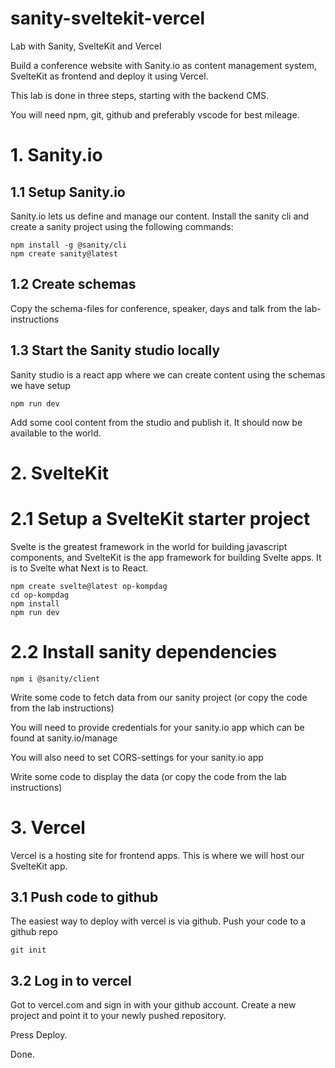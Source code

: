 # sanity-sveltekit-vercel

Lab with Sanity, SvelteKit and Vercel

Build a conference website with Sanity.io as content management system, SvelteKit as frontend and deploy it using Vercel.

This lab is done in three steps, starting with the backend CMS.

You will need npm, git, github and preferably vscode for best mileage.

# 1. Sanity.io

## 1.1 Setup Sanity.io

Sanity.io lets us define and manage our content. Install the sanity cli and create a sanity project using the following commands:

```
npm install -g @sanity/cli
npm create sanity@latest
```

## 1.2 Create schemas

Copy the schema-files for conference, speaker, days and talk from the lab-instructions

## 1.3 Start the Sanity studio locally

Sanity studio is a react app where we can create content using the schemas we have setup

```
npm run dev
```

Add some cool content from the studio and publish it. It should now be available to the world.

# 2. SvelteKit

# 2.1 Setup a SvelteKit starter project

Svelte is the greatest framework in the world for building javascript components, and SvelteKit is the app framework for building Svelte apps. It is to Svelte what Next is to React.

```
npm create svelte@latest op-kompdag
cd op-kompdag
npm install
npm run dev
```

# 2.2 Install sanity dependencies

```
npm i @sanity/client
```

Write some code to fetch data from our sanity project (or copy the code from the lab instructions)

You will need to provide credentials for your sanity.io app which can be found at sanity.io/manage

You will also need to set CORS-settings for your sanity.io app

Write some code to display the data (or copy the code from the lab instructions)

# 3. Vercel

Vercel is a hosting site for frontend apps. This is where we will host our SvelteKit app.

## 3.1 Push code to github

The easiest way to deploy with vercel is via github. Push your code to a github repo

```
git init
```

## 3.2 Log in to vercel

Got to vercel.com and sign in with your github account. Create a new project and point it to your newly pushed repository.

Press Deploy.

Done.
